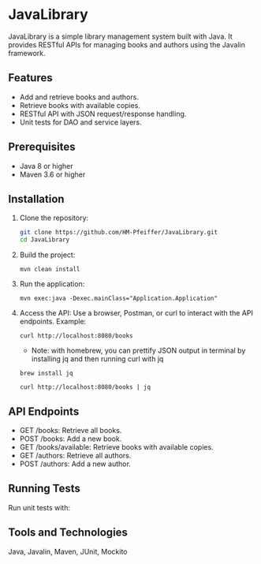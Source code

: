 # JavaLibrary

JavaLibrary is a simple library management system built with Java. It provides RESTful APIs for managing books and authors using the Javalin framework.

## Features

- Add and retrieve books and authors.
- Retrieve books with available copies.
- RESTful API with JSON request/response handling.
- Unit tests for DAO and service layers.

## Prerequisites

- Java 8 or higher
- Maven 3.6 or higher

## Installation

1. Clone the repository:
   ```bash
   git clone https://github.com/HM-Pfeiffer/JavaLibrary.git
   cd JavaLibrary

2. Build the project:
    ```
    mvn clean install
    ```

3. Run the application:
    ```
    mvn exec:java -Dexec.mainClass="Application.Application"
    ```

4. Access the API:
    Use a browser, Postman, or curl to interact with the API endpoints.
    Example:
    ```
    curl http://localhost:8080/books
    ```
    
    * Note: with homebrew, you can prettify JSON output in terminal by installing jq and then running curl with jq
    ```
    brew install jq

    curl http://localhost:8080/books | jq
    ```


## API Endpoints
- GET /books: Retrieve all books.
- POST /books: Add a new book.
- GET /books/available: Retrieve books with available copies.
- GET /authors: Retrieve all authors.
- POST /authors: Add a new author.

## Running Tests

Run unit tests with:

## Tools and Technologies
Java, Javalin, Maven, JUnit, Mockito
